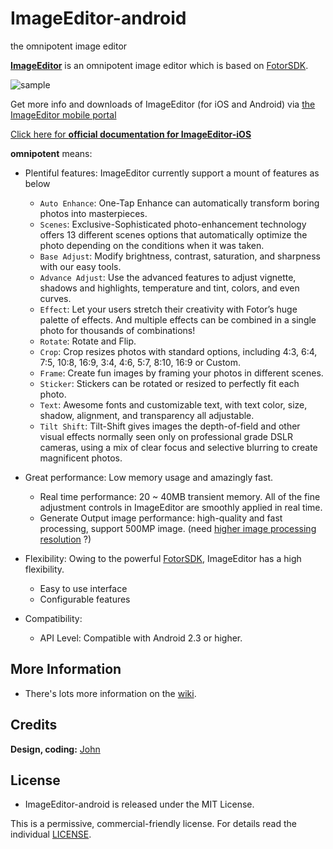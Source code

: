 ImageEditor-android
===================

the omnipotent image editor 

**[ImageEditor](https://github.com/koluray/ImageEditor-android.git)** is an omnipotent image editor which is based on [FotorSDK](https://github.com/Fotor).

![sample](demo.jpg)

Get more info and downloads of ImageEditor (for iOS and Android) via [the ImageEditor mobile portal](https://github.com/koluray?tab=repositories)

[Click here for **official documentation for ImageEditor-iOS**](https://github.com/Fotor/FotorSDK-iOS/wiki/Linking-FotoSDK-Into-Your-Own-App)

**omnipotent** means:

* Plentiful features: ImageEditor currently support a mount of features as below
	* `Auto Enhance`: One-Tap Enhance can automatically transform boring photos into masterpieces.
	* `Scenes`: Exclusive-Sophisticated photo-enhancement technology offers 13 different scenes options that automatically optimize the photo depending on the conditions when it was taken.
	* `Base Adjust`: Modify brightness, contrast, saturation, and sharpness with our easy tools.
	* `Advance Adjust`: Use the advanced features to adjust vignette, shadows and highlights, temperature and tint, colors, and even curves.
	* `Effect`: Let your users stretch their creativity with Fotor’s huge palette of effects. And multiple effects can be combined in a single photo for thousands of combinations!
	* `Rotate`: Rotate and Flip.
	* `Crop`: Crop resizes photos with standard options, including 4:3, 6:4, 7:5, 10:8, 16:9, 3:4, 4:6, 5:7, 8:10, 16:9 or Custom.
	* `Frame`: Create fun images by framing your photos in different scenes.
	* `Sticker`: Stickers can be rotated or resized to perfectly fit each photo.
	* `Text`: Awesome fonts and customizable text, with text color, size, shadow, alignment, and transparency all adjustable.
	* `Tilt Shift`: Tilt-Shift gives images the depth-of-field and other visual effects normally seen only on professional grade DSLR cameras, using a mix of clear focus and selective blurring to create magnificent photos.

* Great performance: Low memory usage and amazingly fast.
	* Real time performance: 20 ~ 40MB transient memory. All of the fine adjustment controls in ImageEditor are smoothly applied in real time.
	* Generate Output image performance: high-quality and fast processing, support 500MP image. (need [higher image processing resolution](http://www.fotor.com) ?)

* Flexibility: Owing to the powerful [FotorSDK](https://github.com/Fotor), ImageEditor has a high flexibility.
	* Easy to use interface
	* Configurable features

* Compatibility: 
	* API Level: Compatible with Android 2.3 or higher.

## More Information

* There's lots more information on the [wiki](https://github.com/koluray/ImageEditor-android/wiki).

## Credits ##

**Design, coding:** [John](https://github.com/jhondge) 
 
## License ##

 * ImageEditor-android is released under the MIT License.

This is a permissive, commercial-friendly license. For details read the individual [LICENSE](LICENSE).
